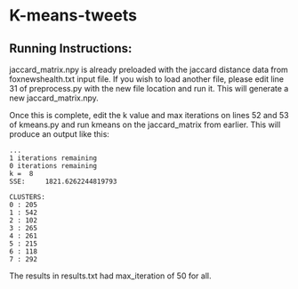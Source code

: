 # K-means-tweets

## Running Instructions:
jaccard_matrix.npy is already preloaded with the jaccard distance data from foxnewshealth.txt input file.
If you wish to load another file, please edit line 31 of preprocess.py with the new file location and run it. This will generate a new jaccard_matrix.npy.

Once this is complete, edit the k value and max iterations on lines 52 and 53 of kmeans.py and run kmeans on the jaccard_matrix from earlier. This will produce an output like this:
```
...
1 iterations remaining
0 iterations remaining
k =	 8
SSE:	 1821.6262244819793

CLUSTERS:
0 : 205
1 : 542
2 : 102
3 : 265
4 : 261
5 : 215
6 : 118
7 : 292
```

The results in results.txt had max_iteration of 50 for all. 
